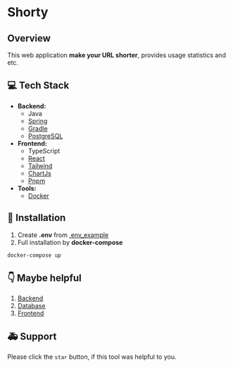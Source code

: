 # Shorty

## Overview
This web application **make your URL shorter**, provides usage statistics and etc.

## 💻 Tech Stack
- **Backend:**
    - Java
    - [Spring](https://spring.io/)
    - [Gradle](https://gradle.org/)
    - [PostgreSQL](https://www.postgresql.org/)
- **Frontend:**
    - TypeScript
    - [React](https://reactjs.org/)
    - [Tailwind](https://tailwindcss.com/)
    - [ChartJs](https://www.chartjs.org/)
    - [Pnpm](https://pnpm.js.org/)
- **Tools:**
    - [Docker](https://www.docker.com/)
  
## 💾 Installation 
1) Create **.env** from [.env_example](.env_example)
2) Full installation by **docker-compose**
```bash
docker-compose up
```

##  👇 Maybe helpful
1) [Backend](App/Backend/README.md)
2) [Database](App/Database/README.md)
3) [Frontend](App/Frontend/README.md)


## 🚑 Support 
Please click the `star` button, if this tool was helpful to you.
